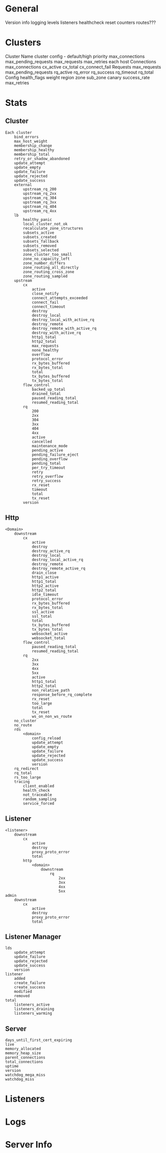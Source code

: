 # General
Version info
logging levels
listeners
healthcheck
reset counters
routes???

# Clusters

Cluster Name
cluster config - default/high priority
    max_connections
    max_pending_requests
    max_requests
    max_retries
each host
    Connections
        max_connections
        cx_active
        cx_total
        cx_connect_fail
    Requests
        max_requests
        max_pending_requests
        rq_active
        rq_error
        rq_success
        rq_timeout
        rq_total
    Config
        health_flags
        weight
        region
        zone
        sub_zone
        canary
        success_rate
        max_retries
    
# Stats

## Cluster
    Each cluster
        bind_errors
        max_host_weight
        membership_change
        membership_healthy
        membership_total
        retry_or_shadow_abandoned
        update_attempt
        update_empty
        update_failure
        update_rejected
        update_success
        external
            upstream_rq_200
            upstream_rq_2xx
            upstream_rq_304
            upstream_rq_3xx
            upstream_rq_404
            upstream_rq_4xx
        lb
            healthy_panic
            local_cluster_not_ok
            recalculate_zone_structures
            subsets_active
            subsets_created
            subsets_fallback
            subsets_removed
            subsets_selected
            zone_cluster_too_small
            zone_no_capacity_left
            zone_number_differs
            zone_routing_all_directly
            zone_routing_cross_zone
            zone_routing_sampled
        upstream
            cx
                active
                close_notify
                connect_attempts_exceeded
                connect_fail
                connect_timeout
                destroy
                destroy_local
                destroy_local_with_active_rq
                destroy_remote
                destroy_remote_with_active_rq
                destroy_with_active_rq
                http1_total
                http2_total
                max_requests
                none_healthy
                overflow
                protocol_error
                rx_bytes_buffered
                rx_bytes_total
                total
                tx_bytes_buffered
                tx_bytes_total
            flow_control
                backed_up_total
                drained_total
                paused_reading_total
                resumed_reading_total
            rq
                200
                2xx
                304
                3xx
                404
                4xx
                active
                cancelled
                maintenance_mode
                pending_active
                pending_failure_eject
                pending_overflow
                pending_total
                per_try_timeout
                retry
                retry_overflow
                retry_success
                rx_reset
                timeout
                total
                tx_reset
            version
        
## Http
    <Domain>
        downstream
            cx
                active
                destroy
                destroy_active_rq
                destroy_local
                destroy_local_active_rq
                destroy_remote
                destroy_remote_active_rq
                drain_close
                http1_active
                http1_total
                http2_active
                http2_total
                idle_timeout
                protocol_error
                rx_bytes_buffered
                rx_bytes_total
                ssl_active
                ssl_total
                total
                tx_bytes_buffered
                tx_bytes_total
                websocket_active
                websocket_total
            flow_control
                paused_reading_total
                resumed_reading_total
            rq
                2xx
                3xx
                4xx
                5xx
                active
                http1_total
                http2_total
                non_relative_path
                response_before_rq_complete
                rx_reset
                too_large
                total
                tx_reset
                ws_on_non_ws_route
        no_cluster
        no_route
        rds
            <domain>
                config_reload
                update_attempt
                update_empty
                update_failure
                update_rejected
                update_success
                version
        rq_redirect
        rq_total
        rs_too_large
        tracing
            client_enabled
            health_check
            not_traceable
            random_sampling
            service_forced
## Listener
    <listener>
        downstream
            cx
                active
                destroy
                proxy_proto_error
                total
            http
                <domain>
                    downstream
                        rq
                            2xx
                            3xx
                            4xx
                            5xx
    admin
        downstream
            cx
                active
                destroy
                proxy_proto_error
                total

## Listener Manager
    lds
        update_attempt
        update_failure
        update_rejected
        update_success
        version
    listener
        added
        create_failure
        create_success
        modified
        removed
    total
        listeners_active
        listeners_draining
        listeners_warming
        
## Server
    days_until_first_cert_expiring
    live
    memory_allocated
    memory_heap_size
    parent_connections
    total_connections
    uptime
    version
    watchdog_mega_miss
    watchdog_miss
    
# Listeners

# Logs

# Server Info

